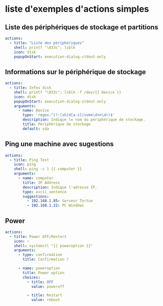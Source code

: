 # liste d'exemples d'actions simples
## Liste des périphériques de stockage et partitions
```yaml
actions:
  - title: "Liste des périphériques"
    shell: printf "\033c"; lsblk
    icon: disk
    popupOnStart: execution-dialog-stdout-only
```

## Informations sur le périphérique de stockage
```yaml
actions:
  - title: Infos disk
    shell: printf "\033c"; lsblk -f /dev/{{ Device }}
    icon: disk
    popupOnStart: execution-dialog-stdout-only
    arguments:
      - name: Device
        type: 'regex:^(?:[sh]d[a-z]|nvme\d+n\d+)$'
        description: Indique le nom du périphérique de stockage.
        title: Périphérique de stockage
        default: sda
```

## Ping une machine avec sugestions
```yaml
actions:
  - title: Ping Test
    icon: ping
    shell: ping -c 1 {{ computer }}
    arguments:
      - name: computer
        title: IP Address
        description: Indique l'adresse IP.
        type: ascii_sentence
        suggestions:
          - 192.168.1.85: Serveur Tortue
          - 192.168.1.22: PC Windows
```

## Power
```yaml
actions:
  - title: Power OFF/Restart
    icon: ⚡
    shell: systemctl "{{ poweroption }}"
    arguments:
      - type: confirmation
        title: Confirmation ?

      - name: poweroption
        title: Power option
        choices:
          - title: OFF
            value: poweroff

          - title: Restart
            value: reboot
```

## 
```yaml

```

##
```yaml

```
## 
```yaml

```

##
```yaml

```
## 
```yaml

```

##
```yaml

```

